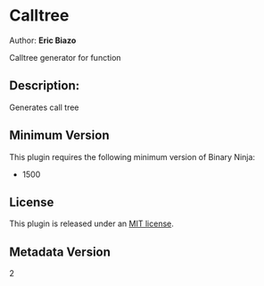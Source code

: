 # Calltree
Author: **Eric Biazo**

Calltree generator for function

## Description:
Generates call tree

## Minimum Version

This plugin requires the following minimum version of Binary Ninja:

 * 1500

## License

This plugin is released under an [MIT license](./LICENSE).

## Metadata Version

2
